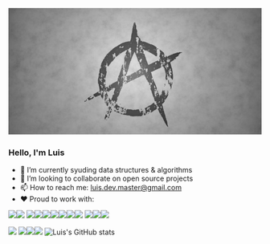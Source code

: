 ![Header](anarquismo.jpg "Anarchism")

### Hello, I'm Luis

<!-- 🤔 I’m looking for help with ... -->
<!--  🔭 I’m currently working on ... -->
- 🌱 I’m currently syuding data structures & algorithms 
- 👯 I’m looking to collaborate on open source projects
- 📫 How to reach me: luis.dev.master@gmail.com 
- ♥️ Proud to work with:

[<img src="https://img.icons8.com/color/48/000000/javascript--v1.png">](https://developer.mozilla.org/en-US/docs/Web/JavaScript)[<img src="https://img.icons8.com/color/48/000000/typescript.png">](https://www.typescriptlang.org/) [<img src="https://img.icons8.com/color/50/000000/nodejs.png">](https://nodejs.org/en/about/)[<img src="https://img.icons8.com/color/48/000000/graphql.png"/>](https://graphql.org/)[<img src="https://img.icons8.com/color/48/000000/react-native.png">](https://reactjs.org/)[<img src="https://img.icons8.com/external-tal-revivo-shadow-tal-revivo/44/000000/external-angular-a-typescript-based-open-source-web-application-framework-logo-shadow-tal-revivo.png"/>](https://angular.io/)[<img src="https://img.icons8.com/color/48/000000/html-5--v1.png">](https://developer.mozilla.org/en-US/docs/Glossary/HTML5)[<img src="https://img.icons8.com/color/48/000000/css3.png">](https://developer.mozilla.org/en-US/docs/Web/CSS)[<img src="https://img.icons8.com/color/48/000000/shopify.png">](https://shopify.dev/) [<img src="https://img.icons8.com/color/48/000000/wordpress.png">](https://developer.wordpress.org/)[<img src="https://img.icons8.com/officel/48/000000/php-logo.png"/>](https://www.php.net/)[<img src="https://img.icons8.com/fluency/48/000000/laravel.png">](https://laravel.com/)

<!--

<img src="https://img.icons8.com/color/48/000000/c-sharp-logo-2.png"/> 

<img src="https://img.icons8.com/external-tal-revivo-shadow-tal-revivo/48/000000/external-net-or-dot-net-a-software-framework-developed-by-microsoft-logo-shadow-tal-revivo.png"/>
--> 

<img src="https://img.icons8.com/external-others-phat-plus/48/000000/external-connection-browser-and-interface-blue-others-phat-plus-6.png"/> [<img src="https://img.icons8.com/color/48/000000/mongodb.png">](https://www.mongodb.com/)[<img src="https://img.icons8.com/color/48/000000/linux--v1.png"/>](https://linuxfoundation.org/)[<img src="https://img.icons8.com/plasticine/48/000000/bash.png">](https://www.gnu.org/software/bash/)
![Luis's GitHub stats](https://github-readme-stats.vercel.app/api?username=luislopez-dev&show_icons=true&theme=dark)

<!-- ![Top Langs](https://github-readme-stats.vercel.app/api/top-langs/?username=luislopez-dev&langs_count=8) -->



